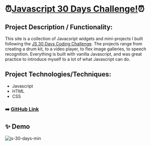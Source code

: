 # ⏰[Javascript 30 Days Challenge!](https://cjmaret.github.io/Javascript-30-Days/)⏰

## Project Description / Functionality: 
This site is a collection of Javacsript widgets and mini-projects I built following the [JS 30 Days Coding Challenge](https://javascript30.com/). The projects range from creating a drum kit, to a video player, to flex image galleries, to speech recognition. Everything is built with vanilla Javascript, and was great practice to introduce myself to a lot of what Javascript can do.

## Project Technologies/Techniques:
- Javascript
- HTML
- CSS

### ➡️ [GitHub Link](https://github.com/cjmaret/Javascript-30-Days)

## ✨ Demo
![js-30-days-min](https://user-images.githubusercontent.com/77926563/147209197-90e1e3b9-a72a-456d-9e75-05c2b4a0ffa4.png)
